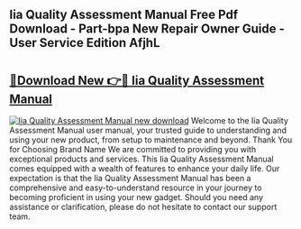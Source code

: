## Iia Quality Assessment Manual Free Pdf Download - Part-bpa New Repair Owner Guide - User Service Edition AfjhL

# <h2><a href="http://bc20151.oget.top/?id=Iia+Quality+Assessment+Manual">🔗Download New 👉🔴 Iia Quality Assessment Manual</a></h2>

[![Iia Quality Assessment Manual new download](https://i.imgur.com/5g1atiW.png)](http://bc20151.oget.top/?id=Iia+Quality+Assessment+Manual)
Welcome to the Iia Quality Assessment Manual user manual, your trusted guide to understanding and using your new product, from setup to maintenance and beyond. Thank You for Choosing Brand Name We are committed to providing you with exceptional products and services. This Iia Quality Assessment Manual comes equipped with a wealth of features to enhance your daily life. Our expectation is that the Iia Quality Assessment Manual has been a comprehensive and easy-to-understand resource in your journey to becoming proficient in using your new gadget. Should you need any assistance or clarification, please do not hesitate to contact our support team.
